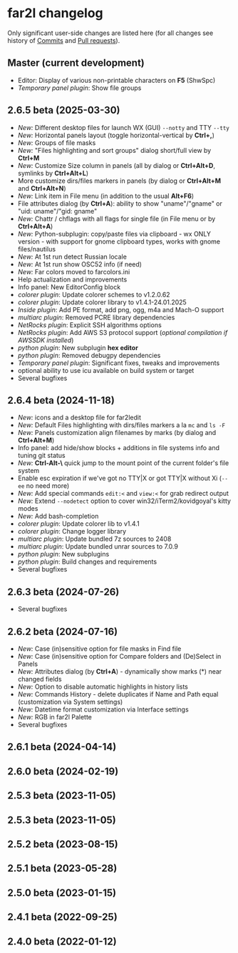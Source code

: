 # far2l changelog

Only significant user-side changes are listed here (for all changes see history of [Commits](https://github.com/elfmz/far2l/commits/master/) and [Pull requests](https://github.com/elfmz/far2l/pulls?q=is%3Apr+is%3Aclosed)).

## Master (current development)
* Editor: Display of various non-printable characters on **F5** (ShwSpc)
* _Temporary panel plugin_: Show file groups

## 2.6.5 beta (2025-03-30)
* _New:_ Different desktop files for launch WX (GUI) `--notty` and TTY `--tty`
* _New:_ Horizontal panels layout (toggle horizontal-vertical by **Ctrl+,**)
* _New:_ Groups of file masks
* _New:_ "Files highlighting and sort groups" dialog short/full view by **Ctrl+M**
* _New:_ Customize Size column in panels (all by dialog or **Ctrl+Alt+D**, symlinks by **Ctrl+Alt+L**)
* More customize dirs/files markers in panels (by dialog or **Ctrl+Alt+M** and **Ctrl+Alt+N**)
* _New:_ Link item in File menu (in addition to the usual **Alt+F6**)
* File attributes dialog (by **Ctrl+A**): ability to show "uname"/"gname" or "uid: uname"/"gid: gname"
* _New:_ Chattr / chflags with all flags for single file (in File menu or by **Ctrl+Alt+A**)
* _New:_ Python-subplugin: copy/paste files via clipboard - wx ONLY version - with support for gnome clipboard types, works with gnome files/nautilus
* _New:_ At 1st run detect Russian locale
* _New:_ At 1st run show OSC52 info (if need)
* _New:_ Far colors moved to farcolors.ini
* Help actualization and improvements
* Info panel: New EditorConfig block
* _colorer plugin_: Update colorer schemes to v1.2.0.62
* _colorer plugin_: Update colorer library to v1.4.1-24.01.2025
* _Inside plugin_: Add PE format, add png, ogg, m4a and Mach-O support
* _multiarc plugin_: Removed PCRE library dependencies
* _NetRocks plugin_: Explicit SSH algorithms options
* _NetRocks plugin_: Add AWS S3 protocol support (_optional compilation if AWSSDK installed_)
* _python plugin_: New subplugin **hex editor**
* _python plugin_: Removed debugpy dependencies
* _Temporary panel plugin_: Significant fixes, tweaks and improvements
* optional ability to use icu available on build system or target
* Several bugfixes

## 2.6.4 beta (2024-11-18)
* _New:_ icons and a desktop file for far2ledit
* _New:_ Default Files highlighting with dirs/files markers a la `mc` and `ls -F`
* _New:_ Panels customization align filenames by marks (by dialog and **Ctrl+Alt+M**)
* Info panel: add hide/show blocks + additions in file systems info and tuning git status
* _New:_ **Ctrl-Alt-\\** quick jump to the mount point of the current folder's file system
* Enable esc expiration if we've got no TTY|X or got TTY|X without Xi (`--ee` no need more)
* _New:_ Add special commands `edit:<` and `view:<` for grab redirect output
* _New:_ Extend `--nodetect` option to cover win32/iTerm2/kovidgoyal's kitty modes
* _New:_ Add bash-completion
* _colorer plugin_: Update colorer lib to v1.4.1
* _colorer plugin_: Change logger library
* _multiarc plugin_: Update bundled 7z sources to 2408
* _multiarc plugin_: Update bundled unrar sources to 7.0.9
* _python plugin_: New subplugins
* _python plugin_: Build changes and requirements
* Several bugfixes

## 2.6.3 beta (2024-07-26)
* Several bugfixes

## 2.6.2 beta (2024-07-16)
* _New:_ Case (in)sensitive option for file masks in Find file
* _New:_ Case (in)sensitive option for Compare folders and (De)Select in Panels
* _New:_ Attributes dialog (by **Ctrl+A**) - dynamically show marks (\*) near changed fields
* _New:_ Option to disable automatic highlights in history lists
* _New:_ Commands History - delete duplicates if Name and Path equal (customization via System settings)
* _New:_ Datetime format customization via Interface settings
* _New:_ RGB in far2l Palette
* Several bugfixes

## 2.6.1 beta (2024-04-14)
## 2.6.0 beta (2024-02-19)
## 2.5.3 beta (2023-11-05)
## 2.5.3 beta (2023-11-05)
## 2.5.2 beta (2023-08-15)
## 2.5.1 beta (2023-05-28)
## 2.5.0 beta (2023-01-15)
## 2.4.1 beta (2022-09-25)
## 2.4.0 beta (2022-01-12)
